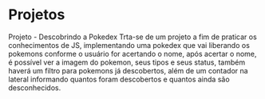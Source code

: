 # Projetos
Projeto - Descobrindo a Pokedex
Trta-se de um projeto a fim de praticar os conhecimentos de JS, implementando uma pokedex que vai liberando os pokemons conforme o usuário for acertando o nome, após acertar o nome, é possível ver a imagem do pokemon, seus tipos e seus status, também haverá um filtro para pokemons já descobertos, além de um contador na lateral informando quantos foram descobertos e quantos ainda são desconhecidos.
